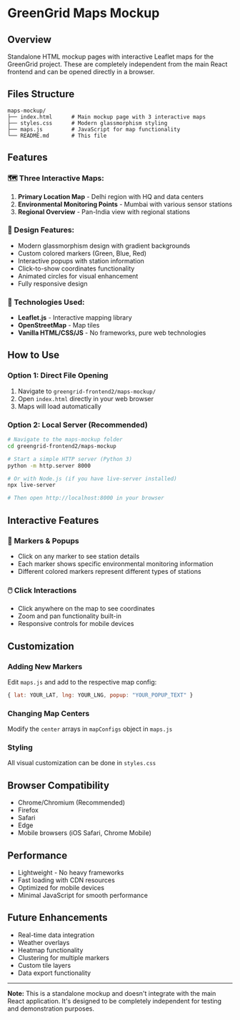 # GreenGrid Maps Mockup

## Overview
Standalone HTML mockup pages with interactive Leaflet maps for the GreenGrid project. These are completely independent from the main React frontend and can be opened directly in a browser.

## Files Structure
```
maps-mockup/
├── index.html      # Main mockup page with 3 interactive maps
├── styles.css      # Modern glassmorphism styling
├── maps.js         # JavaScript for map functionality
└── README.md       # This file
```

## Features

### 🗺️ Three Interactive Maps:
1. **Primary Location Map** - Delhi region with HQ and data centers
2. **Environmental Monitoring Points** - Mumbai with various sensor stations
3. **Regional Overview** - Pan-India view with regional stations

### 🎨 Design Features:
- Modern glassmorphism design with gradient backgrounds
- Custom colored markers (Green, Blue, Red)
- Interactive popups with station information
- Click-to-show coordinates functionality
- Animated circles for visual enhancement
- Fully responsive design

### 🔧 Technologies Used:
- **Leaflet.js** - Interactive mapping library
- **OpenStreetMap** - Map tiles
- **Vanilla HTML/CSS/JS** - No frameworks, pure web technologies

## How to Use

### Option 1: Direct File Opening
1. Navigate to `greengrid-frontend2/maps-mockup/`
2. Open `index.html` directly in your web browser
3. Maps will load automatically

### Option 2: Local Server (Recommended)
```bash
# Navigate to the maps-mockup folder
cd greengrid-frontend2/maps-mockup

# Start a simple HTTP server (Python 3)
python -m http.server 8000

# Or with Node.js (if you have live-server installed)
npx live-server

# Then open http://localhost:8000 in your browser
```

## Interactive Features

### 📍 Markers & Popups
- Click on any marker to see station details
- Each marker shows specific environmental monitoring information
- Different colored markers represent different types of stations

### 🖱️ Click Interactions
- Click anywhere on the map to see coordinates
- Zoom and pan functionality built-in
- Responsive controls for mobile devices

## Customization

### Adding New Markers
Edit `maps.js` and add to the respective map config:
```javascript
{ lat: YOUR_LAT, lng: YOUR_LNG, popup: "YOUR_POPUP_TEXT" }
```

### Changing Map Centers
Modify the `center` arrays in `mapConfigs` object in `maps.js`

### Styling
All visual customization can be done in `styles.css`

## Browser Compatibility
- Chrome/Chromium (Recommended)
- Firefox
- Safari
- Edge
- Mobile browsers (iOS Safari, Chrome Mobile)

## Performance
- Lightweight - No heavy frameworks
- Fast loading with CDN resources
- Optimized for mobile devices
- Minimal JavaScript for smooth performance

## Future Enhancements
- Real-time data integration
- Weather overlays
- Heatmap functionality
- Clustering for multiple markers
- Custom tile layers
- Data export functionality

---

**Note:** This is a standalone mockup and doesn't integrate with the main React application. It's designed to be completely independent for testing and demonstration purposes.
